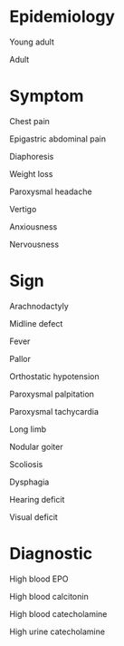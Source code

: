 # Epidemiology

Young adult

Adult

# Symptom

Chest pain

Epigastric abdominal pain

Diaphoresis

Weight loss

Paroxysmal headache

Vertigo

Anxiousness

Nervousness

# Sign

Arachnodactyly

Midline defect

Fever

Pallor

Orthostatic hypotension

Paroxysmal palpitation

Paroxysmal tachycardia

Long limb

Nodular goiter

Scoliosis

Dysphagia

Hearing deficit

Visual deficit

# Diagnostic

High blood EPO

High blood calcitonin

High blood catecholamine

High urine catecholamine
